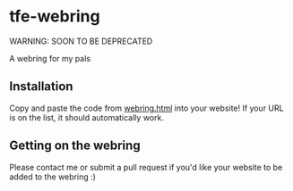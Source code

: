 # tfe-webring
WARNING: SOON TO BE DEPRECATED

A webring for my pals

## Installation
Copy and paste the code from [webring.html](/webring.html) into your website! If your URL is on the list, it should automatically work.

## Getting on the webring
Please contact me or submit a pull request if you'd like your website to be added to the webring :)
